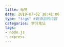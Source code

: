 ```yaml
---
title: 标签
date: 2019-07-02 18:41:06
type: "tags" #新添加的内容
categories: 学习笔记
tags:
- node.js
- express
---
```

